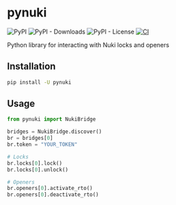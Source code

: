 # pynuki

![PyPI](https://img.shields.io/pypi/v/pynuki)
![PyPI - Downloads](https://img.shields.io/pypi/dm/pynuki)
![PyPI - License](https://img.shields.io/pypi/l/pynuki)
[![CI](https://github.com/pschmitt/pynuki/workflows/CI/badge.svg)](https://github.com/pschmitt/pynuki/actions?query=workflow%3A%22CI%22)

Python library for interacting with Nuki locks and openers

## Installation

```bash
pip install -U pynuki
```

## Usage

```python
from pynuki import NukiBridge

bridges = NukiBridge.discover()
br = bridges[0]
br.token = "YOUR_TOKEN"

# Locks
br.locks[0].lock()
br.locks[0].unlock()

# Openers
br.openers[0].activate_rto()
br.openers[0].deactivate_rto()
```
